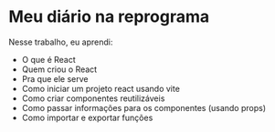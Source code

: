 # Meu diário na reprograma

Nesse trabalho, eu aprendi:
- O que é React
- Quem criou o React
- Pra que ele serve
- Como iniciar um projeto react usando vite
- Como criar componentes reutilizáveis
- Como passar informações para os componentes (usando props)
- Como importar e exportar funções
